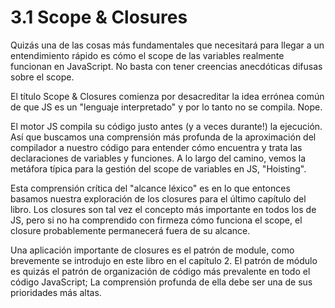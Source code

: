 # 3.1 Scope & Closures

Quizás una de las cosas más fundamentales que necesitará para llegar a un entendimiento rápido es cómo el scope de las variables realmente funcionan en JavaScript. No basta con tener creencias anecdóticas difusas sobre el scope.

El título Scope & Closures comienza por desacreditar la idea errónea común de que JS es un "lenguaje interpretado" y por lo tanto no se compila. Nope.

El motor JS compila su código justo antes \(y a veces durante!\) la ejecución. Así que buscamos una comprensión más profunda de la aproximación del compilador a nuestro código para entender cómo encuentra y trata las declaraciones de variables y funciones. A lo largo del camino, vemos la metáfora típica para la gestión del scope de variables en JS, "Hoisting".

Esta comprensión crítica del "alcance léxico" es en lo que entonces basamos nuestra exploración de los closures para el último capítulo del libro. Los closures son tal vez el concepto más importante en todos los de JS, pero si no ha comprendido con firmeza cómo funciona el scope, el closure probablemente permanecerá fuera de su alcance.

Una aplicación importante de closures es el patrón de module, como brevemente se introdujo en este libro en el capítulo 2. El patrón de módulo es quizás el patrón de organización de código más prevalente en todo el código JavaScript; La comprensión profunda de ella debe ser una de sus prioridades más altas.



